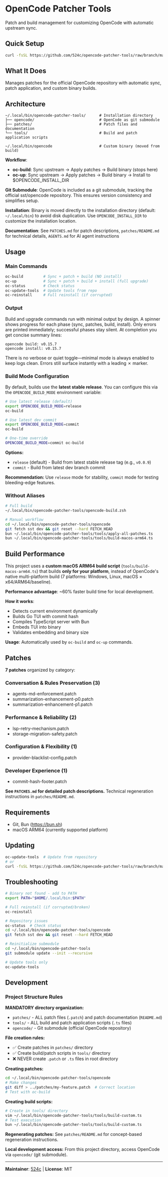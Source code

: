 # OpenCode Patcher Tools

Patch and build management for customizing OpenCode with automatic upstream sync.

## Quick Setup

```bash
curl -fsSL https://github.com/524c/opencode-patcher-tools/raw/branch/main/setup.sh | bash
```

## What It Does

Manages patches for the official OpenCode repository with automatic sync, patch application, and custom binary builds.

## Architecture

```
~/.local/bin/opencode-patcher-tools/      # Installation directory
├── opencode/                             # OpenCode as git submodule
├── patches/                              # Patch files and documentation
└── tools/                                # Build and patch application scripts

~/.local/bin/opencode                     # Custom binary (moved from build)
```

**Workflow**: 
- **oc-build**: Sync upstream → Apply patches → Build binary (stops here)
- **oc-up**: Sync upstream → Apply patches → Build binary → Install to $OPENCODE_INSTALL_DIR

**Git Submodule**: OpenCode is included as a git submodule, tracking the official sst/opencode repository. This ensures version consistency and simplifies setup.

**Installation**: Binary is moved directly to the installation directory (default: `~/.local/bin`) to avoid disk duplication. Use `OPENCODE_INSTALL_DIR` to customize the installation location.

**Documentation**: See `PATCHES.md` for patch descriptions, `patches/README.md` for technical details, `AGENTS.md` for AI agent instructions

## Usage

### Main Commands

```bash
oc-build         # Sync + patch + build (NO install)
oc-up            # Sync + patch + build + install (full upgrade)
oc-status        # Check status
oc-update-tools  # Update tools from repo
oc-reinstall     # Full reinstall (if corrupted)
```

### Output

Build and upgrade commands run with minimal output by design. A spinner shows progress for each phase (sync, patches, build, install). Only errors are printed immediately; successful phases stay silent. At completion you get concise summary lines:

```
opencode build: v0.15.7
opencode install: v0.15.7
```
There is no verbose or quiet toggle—minimal mode is always enabled to keep logs clean. Errors still surface instantly with a leading ✗ marker.

### Build Mode Configuration

By default, builds use the **latest stable release**. You can configure this via the `OPENCODE_BUILD_MODE` environment variable:

```bash
# Use latest release (default)
export OPENCODE_BUILD_MODE=release
oc-build

# Use latest dev commit
export OPENCODE_BUILD_MODE=commit
oc-build

# One-time override
OPENCODE_BUILD_MODE=commit oc-build
```

**Options:**
- `release` (default) - Build from latest stable release tag (e.g., `v0.0.9`)
- `commit` - Build from latest dev branch commit

**Recommendation:** Use `release` mode for stability, `commit` mode for testing bleeding-edge features.

### Without Aliases

```bash
# Full build
~/.local/bin/opencode-patcher-tools/opencode-build.zsh

# Manual workflow
cd ~/.local/bin/opencode-patcher-tools/opencode
git fetch sst dev && git reset --hard FETCH_HEAD
bun ~/.local/bin/opencode-patcher-tools/tools/apply-all-patches.ts
bun ~/.local/bin/opencode-patcher-tools/tools/build-macos-arm64.ts
```

## Build Performance

This project uses a **custom macOS ARM64 build script** (`tools/build-macos-arm64.ts`) that builds **only for your platform**, instead of OpenCode's native multi-platform build (7 platforms: Windows, Linux, macOS × x64/ARM64/baseline).

**Performance advantage**: ~60% faster build time for local development.

**How it works**:
- Detects current environment dynamically
- Builds Go TUI with commit hash
- Compiles TypeScript server with Bun
- Embeds TUI into binary
- Validates embedding and binary size

**Usage**: Automatically used by `oc-build` and `oc-up` commands.

## Patches

**7 patches** organized by category:

### Conversation & Rules Preservation (3)
- agents-md-enforcement.patch
- summarization-enhancement-p0.patch
- summarization-enhancement-p1.patch

### Performance & Reliability (2)
- lsp-retry-mechanism.patch
- storage-migration-safety.patch

### Configuration & Flexibility (1)
- provider-blacklist-config.patch

### Developer Experience (1)
- commit-hash-footer.patch

**See `PATCHES.md` for detailed patch descriptions.** Technical regeneration instructions in `patches/README.md`.

## Requirements

- Git, Bun (https://bun.sh)
- macOS ARM64 (currently supported platform)

## Updating

```bash
oc-update-tools  # Update from repository
# or
curl -fsSL https://github.com/524c/opencode-patcher-tools/raw/branch/main/setup.sh | bash
```

## Troubleshooting

```bash
# Binary not found - add to PATH
export PATH="$HOME/.local/bin:$PATH"

# Full reinstall (if corrupted/broken)
oc-reinstall

# Repository issues
oc-status  # Check status
cd ~/.local/bin/opencode-patcher-tools/opencode
git fetch sst dev && git reset --hard FETCH_HEAD

# Reinitialize submodule
cd ~/.local/bin/opencode-patcher-tools
git submodule update --init --recursive

# Update tools only
oc-update-tools
```

## Development

### Project Structure Rules

**MANDATORY directory organization:**
- `patches/` - ALL patch files (`.patch`) and patch documentation (`README.md`)
- `tools/` - ALL build and patch application scripts (`.ts` files)
- `opencode/` - Git submodule (official OpenCode repository)

**File creation rules:**
- ✅ Create patches in `patches/` directory
- ✅ Create build/patch scripts in `tools/` directory
- ❌ NEVER create `.patch` or `.ts` files in root directory

**Creating patches:**
```bash
cd ~/.local/bin/opencode-patcher-tools/opencode
# Make changes
git diff > ../patches/my-feature.patch  # Correct location
# Test with oc-build
```

**Creating build scripts:**
```bash
# Create in tools/ directory
vim ~/.local/bin/opencode-patcher-tools/tools/build-custom.ts
# Test execution
bun ~/.local/bin/opencode-patcher-tools/tools/build-custom.ts
```

**Regenerating patches:** See `patches/README.md` for concept-based regeneration instructions.

**Local development access:** From this project directory, access OpenCode via `opencode/` (git submodule).

---

**Maintainer**: [524c](https://github.com/524c) | **License**: MIT
